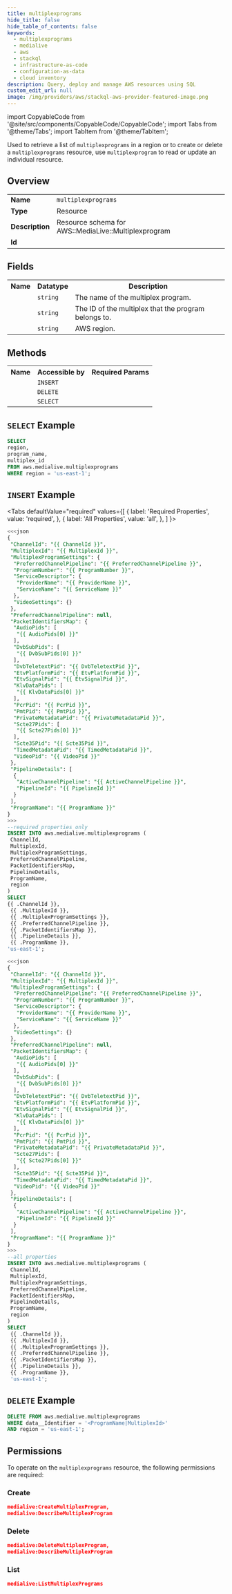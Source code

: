 ```yaml
---
title: multiplexprograms
hide_title: false
hide_table_of_contents: false
keywords:
  - multiplexprograms
  - medialive
  - aws
  - stackql
  - infrastructure-as-code
  - configuration-as-data
  - cloud inventory
description: Query, deploy and manage AWS resources using SQL
custom_edit_url: null
image: /img/providers/aws/stackql-aws-provider-featured-image.png
---
```


import CopyableCode from '@site/src/components/CopyableCode/CopyableCode';
import Tabs from '@theme/Tabs';
import TabItem from '@theme/TabItem';


Used to retrieve a list of <code>multiplexprograms</code> in a region or to create or delete a <code>multiplexprograms</code> resource, use <code>multiplexprogram</code> to read or update an individual resource.

## Overview
<table><tbody>
<tr><td><b>Name</b></td><td><code>multiplexprograms</code></td></tr>
<tr><td><b>Type</b></td><td>Resource</td></tr>
<tr><td><b>Description</b></td><td>Resource schema for AWS::MediaLive::Multiplexprogram</td></tr>
<tr><td><b>Id</b></td><td><CopyableCode code="aws.medialive.multiplexprograms" /></td></tr>
</tbody></table>

## Fields
<table><tbody>
<tr><th>Name</th><th>Datatype</th><th>Description</th></tr>
<tr><td><CopyableCode code="program_name" /></td><td><code>string</code></td><td>The name of the multiplex program.</td></tr>
<tr><td><CopyableCode code="multiplex_id" /></td><td><code>string</code></td><td>The ID of the multiplex that the program belongs to.</td></tr>
<tr><td><CopyableCode code="region" /></td><td><code>string</code></td><td>AWS region.</td></tr>

</tbody></table>

## Methods

<table><tbody>
  <tr>
    <th>Name</th>
    <th>Accessible by</th>
    <th>Required Params</th>
  </tr>
  <tr>
    <td><CopyableCode code="create_resource" /></td>
    <td><code>INSERT</code></td>
    <td><CopyableCode code="data__DesiredState, region" /></td>
  </tr>
  <tr>
    <td><CopyableCode code="delete_resource" /></td>
    <td><code>DELETE</code></td>
    <td><CopyableCode code="data__Identifier, region" /></td>
  </tr>
  <tr>
    <td><CopyableCode code="list_resource" /></td>
    <td><code>SELECT</code></td>
    <td><CopyableCode code="region" /></td>
  </tr>
</tbody></table>

## `SELECT` Example
```sql
SELECT
region,
program_name,
multiplex_id
FROM aws.medialive.multiplexprograms
WHERE region = 'us-east-1';
```

## `INSERT` Example

<Tabs
    defaultValue="required"
    values={[
      { label: 'Required Properties', value: 'required', },
      { label: 'All Properties', value: 'all', },
    ]
}>
<TabItem value="required">

```sql
<<<json
{
 "ChannelId": "{{ ChannelId }}",
 "MultiplexId": "{{ MultiplexId }}",
 "MultiplexProgramSettings": {
  "PreferredChannelPipeline": "{{ PreferredChannelPipeline }}",
  "ProgramNumber": "{{ ProgramNumber }}",
  "ServiceDescriptor": {
   "ProviderName": "{{ ProviderName }}",
   "ServiceName": "{{ ServiceName }}"
  },
  "VideoSettings": {}
 },
 "PreferredChannelPipeline": null,
 "PacketIdentifiersMap": {
  "AudioPids": [
   "{{ AudioPids[0] }}"
  ],
  "DvbSubPids": [
   "{{ DvbSubPids[0] }}"
  ],
  "DvbTeletextPid": "{{ DvbTeletextPid }}",
  "EtvPlatformPid": "{{ EtvPlatformPid }}",
  "EtvSignalPid": "{{ EtvSignalPid }}",
  "KlvDataPids": [
   "{{ KlvDataPids[0] }}"
  ],
  "PcrPid": "{{ PcrPid }}",
  "PmtPid": "{{ PmtPid }}",
  "PrivateMetadataPid": "{{ PrivateMetadataPid }}",
  "Scte27Pids": [
   "{{ Scte27Pids[0] }}"
  ],
  "Scte35Pid": "{{ Scte35Pid }}",
  "TimedMetadataPid": "{{ TimedMetadataPid }}",
  "VideoPid": "{{ VideoPid }}"
 },
 "PipelineDetails": [
  {
   "ActiveChannelPipeline": "{{ ActiveChannelPipeline }}",
   "PipelineId": "{{ PipelineId }}"
  }
 ],
 "ProgramName": "{{ ProgramName }}"
}
>>>
--required properties only
INSERT INTO aws.medialive.multiplexprograms (
 ChannelId,
 MultiplexId,
 MultiplexProgramSettings,
 PreferredChannelPipeline,
 PacketIdentifiersMap,
 PipelineDetails,
 ProgramName,
 region
)
SELECT 
{{ .ChannelId }},
 {{ .MultiplexId }},
 {{ .MultiplexProgramSettings }},
 {{ .PreferredChannelPipeline }},
 {{ .PacketIdentifiersMap }},
 {{ .PipelineDetails }},
 {{ .ProgramName }},
'us-east-1';
```
</TabItem>
<TabItem value="all">

```sql
<<<json
{
 "ChannelId": "{{ ChannelId }}",
 "MultiplexId": "{{ MultiplexId }}",
 "MultiplexProgramSettings": {
  "PreferredChannelPipeline": "{{ PreferredChannelPipeline }}",
  "ProgramNumber": "{{ ProgramNumber }}",
  "ServiceDescriptor": {
   "ProviderName": "{{ ProviderName }}",
   "ServiceName": "{{ ServiceName }}"
  },
  "VideoSettings": {}
 },
 "PreferredChannelPipeline": null,
 "PacketIdentifiersMap": {
  "AudioPids": [
   "{{ AudioPids[0] }}"
  ],
  "DvbSubPids": [
   "{{ DvbSubPids[0] }}"
  ],
  "DvbTeletextPid": "{{ DvbTeletextPid }}",
  "EtvPlatformPid": "{{ EtvPlatformPid }}",
  "EtvSignalPid": "{{ EtvSignalPid }}",
  "KlvDataPids": [
   "{{ KlvDataPids[0] }}"
  ],
  "PcrPid": "{{ PcrPid }}",
  "PmtPid": "{{ PmtPid }}",
  "PrivateMetadataPid": "{{ PrivateMetadataPid }}",
  "Scte27Pids": [
   "{{ Scte27Pids[0] }}"
  ],
  "Scte35Pid": "{{ Scte35Pid }}",
  "TimedMetadataPid": "{{ TimedMetadataPid }}",
  "VideoPid": "{{ VideoPid }}"
 },
 "PipelineDetails": [
  {
   "ActiveChannelPipeline": "{{ ActiveChannelPipeline }}",
   "PipelineId": "{{ PipelineId }}"
  }
 ],
 "ProgramName": "{{ ProgramName }}"
}
>>>
--all properties
INSERT INTO aws.medialive.multiplexprograms (
 ChannelId,
 MultiplexId,
 MultiplexProgramSettings,
 PreferredChannelPipeline,
 PacketIdentifiersMap,
 PipelineDetails,
 ProgramName,
 region
)
SELECT 
 {{ .ChannelId }},
 {{ .MultiplexId }},
 {{ .MultiplexProgramSettings }},
 {{ .PreferredChannelPipeline }},
 {{ .PacketIdentifiersMap }},
 {{ .PipelineDetails }},
 {{ .ProgramName }},
 'us-east-1';
```
</TabItem>
</Tabs>

## `DELETE` Example

```sql
DELETE FROM aws.medialive.multiplexprograms
WHERE data__Identifier = '<ProgramName|MultiplexId>'
AND region = 'us-east-1';
```

## Permissions

To operate on the <code>multiplexprograms</code> resource, the following permissions are required:

### Create
```json
medialive:CreateMultiplexProgram,
medialive:DescribeMultiplexProgram
```

### Delete
```json
medialive:DeleteMultiplexProgram,
medialive:DescribeMultiplexProgram
```

### List
```json
medialive:ListMultiplexPrograms
```

